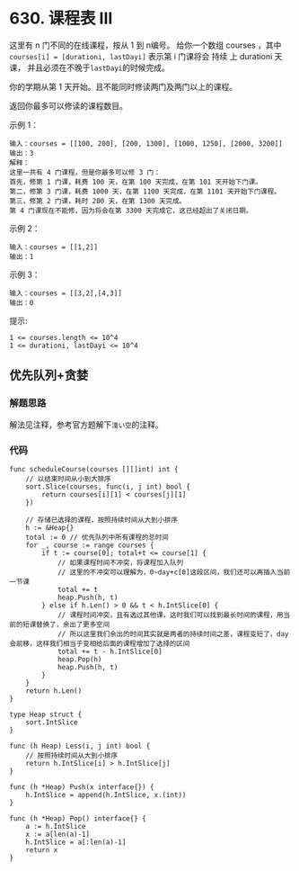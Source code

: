 # 630. 课程表 III

这里有 n 门不同的在线课程，按从 1 到 n编号。
给你一个数组 courses ，其中 ``courses[i] = [durationi, lastDayi]`` 表示第 i 门课将会 持续 上 durationi 天课，
并且必须在不晚于``lastDayi``的时候完成。

你的学期从第 1 天开始。且不能同时修读两门及两门以上的课程。

返回你最多可以修读的课程数目。


示例 1：
```
输入：courses = [[100, 200], [200, 1300], [1000, 1250], [2000, 3200]]
输出：3
解释：
这里一共有 4 门课程，但是你最多可以修 3 门：
首先，修第 1 门课，耗费 100 天，在第 100 天完成，在第 101 天开始下门课。
第二，修第 3 门课，耗费 1000 天，在第 1100 天完成，在第 1101 天开始下门课程。
第三，修第 2 门课，耗时 200 天，在第 1300 天完成。
第 4 门课现在不能修，因为将会在第 3300 天完成它，这已经超出了关闭日期。
```

示例 2：
```
输入：courses = [[1,2]]
输出：1
```

示例 3：
```
输入：courses = [[3,2],[4,3]]
输出：0
```

提示:
```
1 <= courses.length <= 10^4
1 <= durationi, lastDayi <= 10^4
```
## 优先队列+贪婪
### 解题思路
解法见注释，参考官方题解下``淺い空``的注释。

### 代码

```golang
func scheduleCourse(courses [][]int) int {
	// 以结束时间从小到大排序
	sort.Slice(courses, func(i, j int) bool {
		return courses[i][1] < courses[j][1]
	})

	// 存储已选择的课程，按照持续时间从大到小排序
	h := &Heap{}
	total := 0 // 优先队列中所有课程的总时间
	for _, course := range courses {
		if t := course[0]; total+t <= course[1] {
			// 如果课程时间不冲突，将课程加入队列
			// 这里的不冲突可以理解为，0~day+c[0]这段区间，我们还可以再插入当前一节课
			total += t
			heap.Push(h, t)
		} else if h.Len() > 0 && t < h.IntSlice[0] {
			// 课程时间冲突，且有选过其他课，这时我们可以找到最长时间的课程，用当前的短课替换了，余出了更多空间
			// 所以这里我们余出的时间其实就是两者的持续时间之差，课程变短了，day会前移，这样我们相当于变相给后面的课程增加了选择的区间
			total += t - h.IntSlice[0]
			heap.Pop(h)
			heap.Push(h, t)
		}
	}
	return h.Len()
}

type Heap struct {
	sort.IntSlice
}

func (h Heap) Less(i, j int) bool {
	// 按照持续时间从大到小排序
	return h.IntSlice[i] > h.IntSlice[j]
}

func (h *Heap) Push(x interface{}) {
	h.IntSlice = append(h.IntSlice, x.(int))
}

func (h *Heap) Pop() interface{} {
	a := h.IntSlice
	x := a[len(a)-1]
	h.IntSlice = a[:len(a)-1]
	return x
}
```